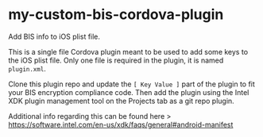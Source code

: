 # my-custom-bis-cordova-plugin

Add BIS info to iOS plist file.

This is a single file Cordova plugin meant to be used to add
some keys to the iOS plist file. Only one file is required in
the plugin, it is named `plugin.xml`. 

Clone this plugin repo and update the `[ Key Value ]` part 
of the plugin to fit your BIS encryption compliance code. 
Then add the plugin using the Intel XDK plugin management 
tool on the Projects tab as a git repo plugin. 

Additional info regarding this can be found here > 
https://software.intel.com/en-us/xdk/faqs/general#android-manifest
